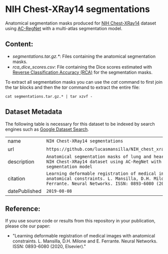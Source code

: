 # NIH Chest-XRay14 segmentations
Anatomical segmentation masks produced for [NIH Chest-XRay14](https://www.nih.gov/news-events/news-releases/nih-clinical-center-provides-one-largest-publicly-available-chest-x-ray-datasets-scientific-community) dataset using [AC-RegNet](https://github.com/lucasmansilla/ACRN_Chest_X-ray_IA) with a multi-atlas segmentation model.

## Content:
- *segmentations.tar.gz.\**: Files containing the anatomical segmentation masks.
- *rca_dice_scores.csv*: File containing the Dice scores estimated with [Reverse Classification Accuracy (RCA)](https://arxiv.org/abs/1702.03407) for the segmentation masks.

To extract all segmentation masks you can use the *cat* command to first join the tar blocks and then the *tar* command to extract the entire file:
```
cat segmentations.tar.gz.* | tar xzvf -
```

## Dataset Metadata
The following table is necessary for this dataset to be indexed by search
engines such as <a href="https://g.co/datasetsearch">Google Dataset Search</a>.

<div itemscope itemtype="http://schema.org/Dataset">
<table>
  <tr>
    <td>name</td>
    <td><code itemprop="name">NIH Chest-XRay14 segmentations</code></td>
  </tr>
  <tr>
    <td>url</td>
    <td><code itemprop="url">https://github.com/lucasmansilla/NIH_chest_xray14_segmentations</code></td>
  </tr>
  <tr>
    <td>description</td>
    <td><code itemprop="description">Anatomical segmentation masks of lung and heart produced for NIH Chest-XRay14 dataset using AC-RegNet with a multi-atlas segmentation model</code></td>
  </tr>
  <tr>
    <td>citation</td>
    <td><code itemprop="citation">Learning deformable registration of medical images with anatomical constraints. L. Mansilla, D.H. Milone and E. Ferrante. Neural Networks. ISSN: 0893-6080 (2020, Elsevier)</code></td>
  </tr>
  <tr>
    <td>datePublished</td>
    <td><code itemprop="datePublished">2019-08-08</code></td>
  </tr>
</table>
</div>

## Reference:
If you use source code or results from this repository in your publication, please cite our paper:
- "Learning deformable registration of medical images with anatomical constraints. L. Mansilla, D.H. Milone and E. Ferrante. Neural Networks. ISSN: 0893-6080 (2020, Elsevier)."
